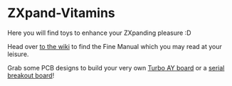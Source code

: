 # ZXpand-Vitamins

Here you will find toys to enhance your ZXpanding pleasure :D

Head over [to the wiki](https://github.com/charlierobson/ZXpand-Vitamins/wiki/ZXpand---Online-Manual) to find the Fine Manual which you may read at your leisure.

Grab some PCB designs to build your very own [Turbo AY board](https://github.com/charlierobson/ZXpand-Vitamins/tree/master/turbo-pcb) or a [serial breakout board](https://github.com/charlierobson/ZXpand-Vitamins/tree/master/serial-breakout)!
